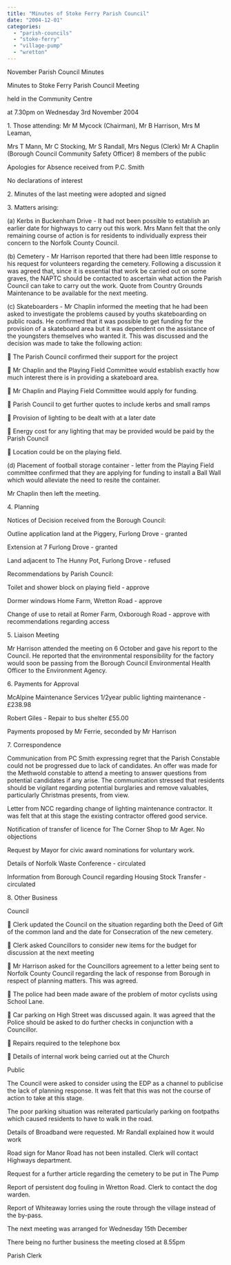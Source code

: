 ```yaml
---
title: "Minutes of Stoke Ferry Parish Council"
date: "2004-12-01"
categories: 
  - "parish-councils"
  - "stoke-ferry"
  - "village-pump"
  - "wretton"
---
```


November Parish Council Minutes

Minutes to Stoke Ferry Parish Council Meeting

held in the Community Centre

at 7.30pm on Wednesday 3rd November 2004

1\. Those attending: Mr M Mycock (Chairman), Mr B Harrison, Mrs M Leaman,

Mrs T Mann, Mr C Stocking, Mr S Randall, Mrs Negus (Clerk) Mr A Chaplin (Borough Council Community Safety Officer) 8 members of the public

Apologies for Absence received from P.C. Smith

No declarations of interest

2\. Minutes of the last meeting were adopted and signed

3\. Matters arising:

(a) Kerbs in Buckenham Drive - It had not been possible to establish an earlier date for highways to carry out this work. Mrs Mann felt that the only remaining course of action is for residents to individually express their concern to the Norfolk County Council.

(b) Cemetery - Mr Harrison reported that there had been little response to his request for volunteers regarding the cemetery. Following a discussion it was agreed that, since it is essential that work be carried out on some graves, the NAPTC should be contacted to ascertain what action the Parish Council can take to carry out the work. Quote from Country Grounds Maintenance to be available for the next meeting.

(c) Skateboarders - Mr Chaplin informed the meeting that he had been asked to investigate the problems caused by youths skateboarding on public roads. He confirmed that it was possible to get funding for the provision of a skateboard area but it was dependent on the assistance of the youngsters themselves who wanted it. This was discussed and the decision was made to take the following action:

 The Parish Council confirmed their support for the project

 Mr Chaplin and the Playing Field Committee would establish exactly how much interest there is in providing a skateboard area.

 Mr Chaplin and Playing Field Committee would apply for funding.

 Parish Council to get further quotes to include kerbs and small ramps

 Provision of lighting to be dealt with at a later date

 Energy cost for any lighting that may be provided would be paid by the Parish Council

 Location could be on the playing field.

(d) Placement of football storage container - letter from the Playing Field committee confirmed that they are applying for funding to install a Ball Wall which would alleviate the need to resite the container.

Mr Chaplin then left the meeting.

4\. Planning

Notices of Decision received from the Borough Council:

Outline application land at the Piggery, Furlong Drove - granted

Extension at 7 Furlong Drove - granted

Land adjacent to The Hunny Pot, Furlong Drove - refused

Recommendations by Parish Council:

Toilet and shower block on playing field - approve

Dormer windows Home Farm, Wretton Road - approve

Change of use to retail at Romer Farm, Oxborough Road - approve with recommendations regarding access

5\. Liaison Meeting

Mr Harrison attended the meeting on 6 October and gave his report to the Council. He reported that the environmental responsibility for the factory would soon be passing from the Borough Council Environmental Health Officer to the Environment Agency.

6\. Payments for Approval

McAlpine Maintenance Services 1/2year public lighting maintenance - £238.98

Robert Giles - Repair to bus shelter £55.00

Payments proposed by Mr Ferrie, seconded by Mr Harrison

7\. Correspondence

Communication from PC Smith expressing regret that the Parish Constable could not be progressed due to lack of candidates. An offer was made for the Methwold constable to attend a meeting to answer questions from potential candidates if any arise. The communication stressed that residents should be vigilant regarding potential burglaries and remove valuables, particularly Christmas presents, from view.

Letter from NCC regarding change of lighting maintenance contractor. It was felt that at this stage the existing contractor offered good service.

Notification of transfer of licence for The Corner Shop to Mr Ager. No objections

Request by Mayor for civic award nominations for voluntary work.

Details of Norfolk Waste Conference - circulated

Information from Borough Council regarding Housing Stock Transfer - circulated

8\. Other Business

Council

 Clerk updated the Council on the situation regarding both the Deed of Gift of the common land and the date for Consecration of the new cemetery.

 Clerk asked Councillors to consider new items for the budget for discussion at the next meeting

 Mr Harrison asked for the Councillors agreement to a letter being sent to Norfolk County Council regarding the lack of response from Borough in respect of planning matters. This was agreed.

 The police had been made aware of the problem of motor cyclists using School Lane.

 Car parking on High Street was discussed again. It was agreed that the Police should be asked to do further checks in conjunction with a Councillor.

 Repairs required to the telephone box

 Details of internal work being carried out at the Church

Public

The Council were asked to consider using the EDP as a channel to publicise the lack of planning response. It was felt that this was not the course of action to take at this stage.

The poor parking situation was reiterated particularly parking on footpaths which caused residents to have to walk in the road.

Details of Broadband were requested. Mr Randall explained how it would work

Road sign for Manor Road has not been installed. Clerk will contact Highways department.

Request for a further article regarding the cemetery to be put in The Pump

Report of persistent dog fouling in Wretton Road. Clerk to contact the dog warden.

Report of Whiteaway lorries using the route through the village instead of the by-pass.

The next meeting was arranged for Wednesday 15th December

There being no further business the meeting closed at 8.55pm

Parish Clerk
